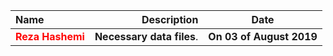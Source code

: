 | Name | Description | Date
| :- |-------------: | :-:
|<font color=red>__Reza Hashemi__</font>| __Necessary data files__.  | __On 03 of August 2019__
